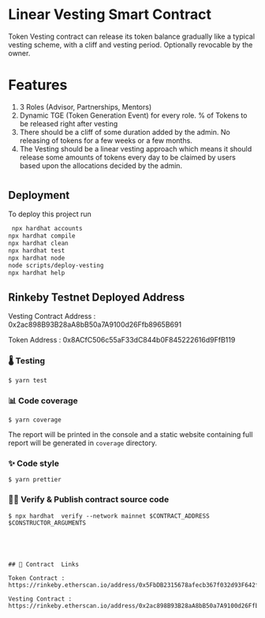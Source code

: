 

# Linear Vesting Smart Contract

Token Vesting contract can release its token balance gradually like a typical vesting scheme, with a cliff and vesting period. Optionally revocable by the owner.

# Features 
1. 3 Roles (Advisor, Partnerships, Mentors)
2. Dynamic TGE (Token Generation Event) for every role. % of Tokens to be released right after vesting
3. There should be a cliff of some duration added by the admin. No releasing of tokens for a few weeks or a few months.
4. The Vesting should be a linear vesting approach which means it should release some amounts of tokens every day to be claimed by users based upon the allocations decided by the admin.

# 

## Deployment

To deploy this project      run

```bash
 npx hardhat accounts
npx hardhat compile
npx hardhat clean
npx hardhat test
npx hardhat node
node scripts/deploy-vesting
npx hardhat help
```


## Rinkeby  Testnet Deployed Address

Vesting Contract Address :  0x2ac898B93B28aA8bB50a7A9100d26Ffb8965B691

Token Address : 0x8ACfC506c55aF33dC844b0F845222616d9FfB119


### 🌡️ Testing

```console
$ yarn test
```

### 📊 Code coverage

```console
$ yarn coverage
```

The report will be printed in the console and a static website containing full report will be generated in `coverage` directory.

### ✨ Code style

```console
$ yarn prettier
```

### 🐱‍💻 Verify & Publish contract source code

```console
$ npx hardhat  verify --network mainnet $CONTRACT_ADDRESS $CONSTRUCTOR_ARGUMENTS





## 🔗 Contract  Links

Token Contract : https://rinkeby.etherscan.io/address/0x5FbDB2315678afecb367f032d93F642f64180aa3

Vesting Contract : https://rinkeby.etherscan.io/address/0x2ac898B93B28aA8bB50a7A9100d26Ffb8965B691


